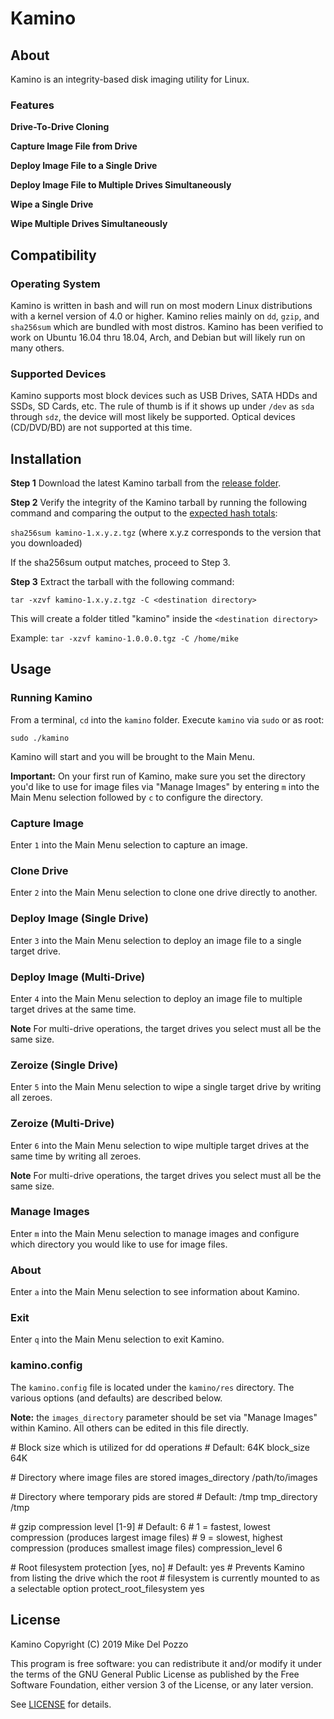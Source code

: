 # Kamino

## About

Kamino is an integrity-based disk imaging utility for Linux.

### Features
**Drive-To-Drive Cloning**

**Capture Image File from Drive**

**Deploy Image File to a Single Drive**

**Deploy Image File to Multiple Drives Simultaneously**

**Wipe a Single Drive**

**Wipe Multiple Drives Simultaneously**

## Compatibility

### Operating System

Kamino is written in bash and will run on most modern Linux distributions with a kernel version of 4.0 or higher. Kamino relies mainly on `dd`, `gzip`, and `sha256sum` which are bundled with most distros. Kamino has been verified to work on Ubuntu 16.04 thru 18.04, Arch, and Debian but will likely run on many others.

### Supported Devices

Kamino supports most block devices such as USB Drives, SATA HDDs and SSDs, SD Cards, etc. The rule of thumb is if it shows up under `/dev` as `sda` through `sdz`, the device will most likely be supported. Optical devices (CD/DVD/BD) are not supported at this time.

## Installation

**Step 1**
Download the latest Kamino tarball from the [release folder](https://about:blank).

**Step 2**
Verify the integrity of the Kamino tarball by running the following command and comparing the output to the [expected hash totals](https://about:blank):

`sha256sum kamino-1.x.y.z.tgz` (where x.y.z corresponds to the version that you downloaded)

If the sha256sum output matches, proceed to Step 3.

**Step 3**
Extract the tarball with the following command:

`tar -xzvf kamino-1.x.y.z.tgz -C <destination directory>`

This will create a folder titled "kamino" inside the `<destination directory>`

Example: `tar -xzvf kamino-1.0.0.0.tgz -C /home/mike`

## Usage

### Running Kamino

From a terminal, `cd` into the `kamino` folder. Execute `kamino` via `sudo` or as root:

`sudo ./kamino`

Kamino will start and you will be brought to the Main Menu.

**Important:** On your first run of Kamino, make sure you set the directory you'd like to use for image files via "Manage Images" by entering `m` into the Main Menu selection followed by `c` to configure the directory.

### Capture Image

Enter `1` into the Main Menu selection to capture an image. 

### Clone Drive

Enter `2` into the Main Menu selection to clone one drive directly to another. 

### Deploy Image (Single Drive)

Enter `3` into the Main Menu selection to deploy an image file to a single target drive. 

### Deploy Image (Multi-Drive)

Enter `4` into the Main Menu selection to deploy an image file to multiple target drives at the same time.

**Note** For multi-drive operations, the target drives you select must all be the same size.

### Zeroize (Single Drive)

Enter `5` into the Main Menu selection to wipe a single target drive by writing all zeroes.

### Zeroize (Multi-Drive)

Enter `6` into the Main Menu selection to wipe multiple target drives at the same time by writing all zeroes.

**Note** For multi-drive operations, the target drives you select must all be the same size.

### Manage Images

Enter `m` into the Main Menu selection to manage images and configure which directory you would like to use for image files.

### About

Enter `a` into the Main Menu selection to see information about Kamino.

### Exit

Enter `q` into the Main Menu selection to exit Kamino.

### kamino.config

The `kamino.config` file is located under the `kamino/res` directory. The various options (and defaults) are described below. 

**Note:** the `images_directory` parameter should be set via "Manage Images" within Kamino. All others can be edited in this file directly.

&#35; Block size which is utilized for dd operations
&#35; Default: 64K
block_size 64K

&#35; Directory where image files are stored
images_directory /path/to/images

&#35; Directory where temporary pids are stored 
&#35; Default: /tmp
tmp_directory /tmp

&#35; gzip compression level [1-9]
&#35; Default: 6
&#35; 1 = fastest, lowest compression (produces largest image files)
&#35; 9 = slowest, highest compression (produces smallest image files)
compression_level 6

&#35; Root filesystem protection [yes, no]
&#35; Default: yes
&#35; Prevents Kamino from listing the drive which the root
&#35; filesystem is currently mounted to as a selectable option
protect_root_filesystem yes

## License

Kamino Copyright (C) 2019 Mike Del Pozzo

This program is free software: you can redistribute it and/or modify it under the terms of the GNU General Public License as published by the Free Software Foundation, either version 3 of the License, or any later version.

See [LICENSE](LICENSE) for details.
